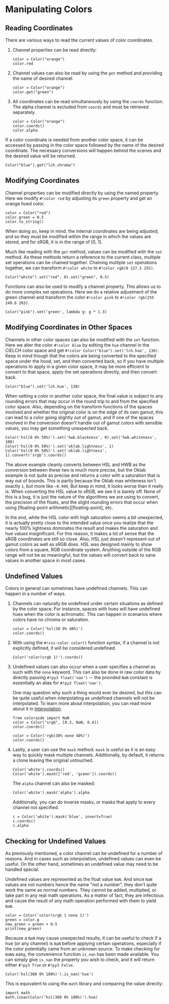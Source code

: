 # Manipulating Colors

## Reading Coordinates

There are various ways to read the current values of color coordinates.

1. Channel properties can be read directly:

    ```playground
    color = Color("orange")
    color.red
    ```

2. Channel values can also be read by using the `get` method and providing the name of desired channel.

    ```playground
    color = Color("orange")
    color.get("green")
    ```

3. All coordinates can be read simultaneously by using the `coords` function. The alpha channel is excluded from
   `coords` and must be retrieved separately.

    ```playground
    color = Color("orange")
    color.coords()
    color.alpha
    ```

If a color coordinate is needed from another color space, it can be accessed by passing in the color space followed by
the name of the desired coordinate. The necessary conversions will happen behind the scenes and the desired value will
be returned.

```playground
Color("blue").get("lch.chroma")
```

## Modifying Coordinates

Channel properties can be modified directly by using the named property. Here we modify `#!color red` by adjusting its
`green` property and get an orange hued color.

```playground
color = Color("red")
color.green = 0.5
color.to_string()
```

When doing so, keep in mind, the internal coordinates are being adjusted, and so they must be modified within the range
in which the values are stored, and for sRGB, it is in the range of \[0, 1\].

Much like reading with the `get` method, values can be modified with the `set` method. As these methods return a
reference to the current class, multiple set operations can be chained together. Chaining multiple `set` operations
together, we can transform `#!color white` to `#!color rgb(0 127.5 255)`.

```playground
Color("white").set("red", 0).set("green", 0.5)
```

Functions can also be used to modify a channel property. This allows us to do more complex set operations. Here we do a
relative adjustment of the green channel and transform the color `#!color pink` to `#!color rgb(255 249.6 203)`.

```playground
Color("pink").set('green', lambda g: g * 1.3)
```

## Modifying Coordinates in Other Spaces

Channels in other color spaces can also be modified with the `set` function. Here we alter the color `#!color blue` by
editing the `hue` channel in the CIELCH color space and get `#!color Color("blue").set('lch.hue', 130)`. Keep in mind
though that the colors are being converted to the specified space under the hood, set, and then converted back, so if
you have multiple operations to apply in a given color space, it may be more efficient to convert to that space, apply
the set operations directly, and then convert back.

```playground
Color("blue").set('lch.hue', 130)
```

When setting a color in another color space, the final value is subject to any rounding errors that may occur in the
round trip to and from the specified color space. Also, depending on the transform functions of the spaces involved and
whether the original color is on the edge of its own gamut, this can lead to a color going slightly out of gamut, and if
one of the spaces involved in the conversion doesn't handle out of gamut colors with sensible values, you may get
something unexpected back.

```playground
Color('hsl(0 0% 50%)').set('hwb.blackness', 0).set('hwb.whiteness', 100)
Color('hsl(0 0% 50%)').set('oklab.lightness', 1)
Color('hsl(0 0% 50%)').set('oklab.lightness', 1).convert('srgb').coords()
```

The above example cleanly converts between HSL and HWB as the conversion between these two is much more precise, but the
Oklab example is not quite as precise and returns a color with a saturation that is way out of bounds. This is partly
because the Oklab max whiteness isn't exactly `1`, but more like `~0.999`, But keep in mind, it looks worse than it
really is. When converting the HSL value to sRGB, we see it is barely off. None of this is a bug, it is just the nature
of the algorithms we are using to convert, the precision of the floats, and the slight rounding errors that occur when
using [floating-point arithmetic][floating-point], etc.

In the end, while the HSL color with high saturation seems a bit unexpected, it is actually pretty close to the intended
value once you realize that the nearly 100% lightness dominates the result and makes the saturation and hue values
insignificant. For this reason, it makes a lot of sense that the sRGB coordinates are still so close. Also, HSL just
doesn't represent out of gamut colors as well as sRGB does. HSL was designed mainly to show colors from a square, RGB
coordinate system. Anything outside of the RGB range will not be as meaningful, but the values will convert back to sane
values in another space in most cases.

## Undefined Values

Colors in general can sometimes have undefined channels. This can happen in a number of ways.

1. Channels can naturally be undefined under certain situations as defined by the color space. For instance, spaces
with hues will have undefined hues when the color is achromatic. This can happen in scenarios where colors have no
chroma or saturation.

    ```playground
    color = Color('hsl(30 0% 40%)')
    color.coords()
    ```

2. With using the `#!css-color color()` function syntax, if a channel is not explicitly defined, it will be considered
undefined.

    ```playground
    Color('color(srgb 1)').coords()
    ```

3. Undefined values can also occur when a user specifies a channel as such with the `none` keyword. This can also be
done in raw color data by directly passing `#!py3 float('nan')` -- the provided `NaN` constant is essentially an alias
for `#!py3 float('nan')`.

    One may question why such a thing would ever be desired, but this can be quite useful when interpolating as
    undefined channels will not be interpolated. To learn more about interpolation, you can read more about it in
    [Interpolation](./interpolation.md).


    ```playground
    from coloraide import NaN
    color = Color("srgb", [0.3, NaN, 0.4])
    color.coords()

    color = Color('rgb(30% none 40%)')
    color.coords()
    ```

3. Lastly, a user can use the `mask` method. `mask` is useful as it is an easy way to quickly mask multiple channels.
Additionally, by default, it returns a clone leaving the original untouched.

    ```playground
    Color('white').coords()
    Color('white').mask(['red', 'green']).coords()
    ```

    The `alpha` channel can also be masked:

    ```playground
    Color('white').mask('alpha').alpha
    ```

    Additionally, you can do inverse masks, or masks that apply to every channel not specified.

    ```playground
    c = Color('white').mask('blue', invert=True)
    c.coords()
    c.alpha
    ```

## Checking for Undefined Values

As previously mentioned, a color channel can be undefined for a number of reasons. And in cases such as interpolation,
undefined values can even be useful. On the other hand, sometimes an undefined value may need to be handled special.

Undefined values are represented as the float value `NaN`. And since `NaN` values are not numbers hence the name "not a
number", they don't quite work the same as normal numbers. They cannot be added, multiplied, or take part in any real
math operations. As a matter of fact, they are infectious and cause the result of any math operation performed with them
to yield `NaN`.

```playground
color = Color('color(srgb 1 none 1)')
green = color.g
new_green = green + 0.5
print(new_green)
```

Because a `NaN` may cause unexpected results, it can be useful to check if a hue (or any channel) is `NaN` before
applying certain operations, especially if the color potentially came from an unknown source. To make checking for
`NaN`s easy, the convenience function `is_nan` has been made available. You can simply give `is_nan` the property you
wish to check, and it will return either `#!py3 True` or `#!py3 False`.

```playground
Color('hsl(360 0% 100%)').is_nan('hue')
```

This is equivalent to using the `math` library and comparing the value directly:

```playground
import math
math.isnan(Color('hsl(360 0% 100%)').hue)
```
